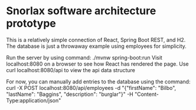 # Snorlax software architecture prototype
This is a relatively simple connection of React, Spring Boot REST, and H2.
The database is just a throwaway example using employees for simplicity.

Run the server by using command: ./mvnw spring-boot:run
Visit localhost:8080 on a browser to see how React has rendered the page.
Use curl localhost:8080/api to view the api data structure

For now, you can manually add entries to the database using the command:
curl -X POST localhost:8080/api/employees -d "{\"firstName\": \"Bilbo\", \"lastName\": \"Baggins\", \"description\": \"burglar\"}" -H "Content-Type:application/json"
